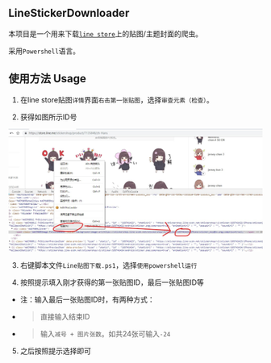 LineStickerDownloader
--------

本项目是一个用来下载[`line store`](http://store.line.cme/)上的贴图/主题封面的爬虫。

采用`Powershell`语言。

使用方法 Usage
--------

1. 在line store贴图`详情`界面`右击第一张贴图`，选择`审查元素（检查）`。

2. 获得如图所示ID号

![](images/img1.jpg)

3. 右键脚本文件`Line贴图下载.ps1`，选择`使用powershell运行`

4. 按照提示填入刚才获得的第一张贴图ID，最后一张贴图ID等

* 注：输入最后一张贴图ID时，有两种方式：

* > 直接输入结束ID

* > 输入`减号 + 图片张数`。如共24张可输入`-24`

5. 之后按照提示选择即可
